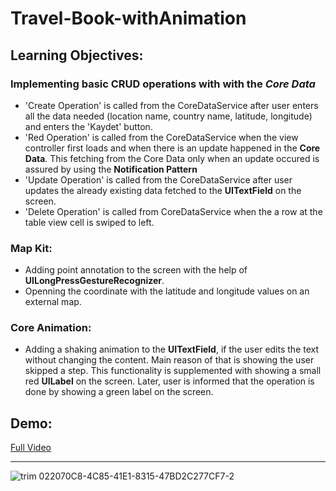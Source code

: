 # Travel-Book-withAnimation

## Learning Objectives:
### Implementing basic CRUD operations with with the ***Core Data***
  - 'Create Operation' is called from the CoreDataService after user enters all the data needed (location name, country name, latitude, longitude) and enters the 'Kaydet' button.
  - 'Red Operation' is called from the CoreDataService when the view controller first loads and when there is an update happened in the **Core Data**. This fetching from the
    Core Data only when an update occured is assured by using the **Notification Pattern**
  - 'Update Operation' is called from the CoreDataService after user updates the already existing data fetched to the **UITextField** on the screen.
  - 'Delete Operation' is called from CoreDataService when the a row at the table view cell is swiped to left.

    
### Map Kit:
* Adding point annotation to the screen with the help of **UILongPressGestureRecognizer**.
* Openning the coordinate with the latitude and longitude values on an external map.

### Core Animation:
* Adding a shaking animation to the **UITextField**, if the user edits the text without changing the content. Main reason of that is showing the user skipped a step.
  This functionality is supplemented with showing a small red **UILabel** on the screen. Later, user is informed that the operation is done by showing a green label on the screen.
  

## Demo:

[Full Video](https://www.dropbox.com/scl/fi/mkj56ct8wnzc00mm7e2xa/TravelBookDemo.mp4?rlkey=f01im7k778h22s51zyjhxwkyi&st=7i4k0bsv&dl=0)

____


![trim 022070C8-4C85-41E1-8315-47BD2C277CF7-2](https://github.com/user-attachments/assets/75a35203-30f4-42b9-a6aa-e424df13b8f1)







